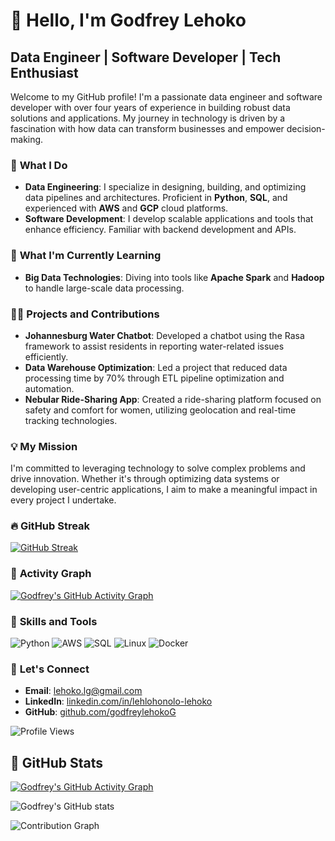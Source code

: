# 👋 Hello, I'm Godfrey Lehoko

## Data Engineer | Software Developer | Tech Enthusiast

Welcome to my GitHub profile! I'm a passionate data engineer and software developer with over four years of experience in building robust data solutions and applications. My journey in technology is driven by a fascination with how data can transform businesses and empower decision-making.

### 🔭 **What I Do**

- **Data Engineering**: I specialize in designing, building, and optimizing data pipelines and architectures. Proficient in **Python**, **SQL**, and experienced with **AWS** and **GCP** cloud platforms.
- **Software Development**: I develop scalable applications and tools that enhance efficiency. Familiar with backend development and APIs.

### 🌱 **What I'm Currently Learning**

- **Big Data Technologies**: Diving into tools like **Apache Spark** and **Hadoop** to handle large-scale data processing.

### 👨‍💻 **Projects and Contributions**

- **Johannesburg Water Chatbot**: Developed a chatbot using the Rasa framework to assist residents in reporting water-related issues efficiently.
- **Data Warehouse Optimization**: Led a project that reduced data processing time by 70% through ETL pipeline optimization and automation.
- **Nebular Ride-Sharing App**: Created a ride-sharing platform focused on safety and comfort for women, utilizing geolocation and real-time tracking technologies.



### 💡 **My Mission**

I'm committed to leveraging technology to solve complex problems and drive innovation. Whether it's through optimizing data systems or developing user-centric applications, I aim to make a meaningful impact in every project I undertake.


### 🔥 **GitHub Streak**

[![GitHub Streak](https://github-readme-streak-stats.herokuapp.com/?user=godfreylehokoG&theme=tokyonight)](https://github.com/godfreylehokoG)

### 🚀 **Activity Graph**

[![Godfrey's GitHub Activity Graph](https://github-readme-activity-graph.cyclic.app/graph?username=godfreylehokoG&theme=tokyo-night)](https://github.com/godfreylehokoG)

### 💼 **Skills and Tools**

![Python](https://img.shields.io/badge/Python-3776AB?style=flat&logo=python&logoColor=white)
![AWS](https://img.shields.io/badge/AWS-FF9900?style=flat&logo=amazon-aws&logoColor=white)
![SQL](https://img.shields.io/badge/SQL-4479A1?style=flat&logo=postgresql&logoColor=white)
![Linux](https://img.shields.io/badge/Linux-FCC624?style=flat&logo=linux&logoColor=black)
![Docker](https://img.shields.io/badge/Docker-2496ED?style=flat&logo=docker&logoColor=white)

### 🤝 **Let's Connect**

- **Email**: [lehoko.lg@gmail.com](mailto:lehoko.lg@gmail.com)
- **LinkedIn**: [linkedin.com/in/lehlohonolo-lehoko](https://www.linkedin.com/in/lehlohonolo-lehoko)
- **GitHub**: [github.com/godfreylehokoG](https://github.com/godfreylehokoG)

![Profile Views](https://komarev.com/ghpvc/?username=godfreylehokoG&color=blue)




## 🚀 GitHub Stats

[![Godfrey's GitHub Activity Graph](https://github-readme-activity-graph.cyclic.app/graph?username=godfreylehokoG&theme=tokyo-night)](https://github.com/godfreylehokoG)

![Godfrey's GitHub stats](https://github-readme-stats.vercel.app/api?username=godfreylehokoG&show_icons=true&theme=radical)

![Contribution Graph](https://github-readme-activity-graph.cyclic.app/graph?username=godfreylehokoG&theme=dracula)



<!---
godfreylehokoG/godfreylehokoG is a ✨ special ✨ repository because its `README.md` (this file) appears on your GitHub profile.
You can click the Preview link to take a look at your changes.
--->
